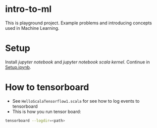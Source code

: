 # intro-to-ml
This is playground project. Example problems and introducing concepts used in Machine Learning. 

# Setup
Install _jupyter notebook_ and _jupyter notebook scala kernel_. Continue in [Setup.ipynb](Setup.ipynb).


# How to tensorboard

* See `HelloScalaTensorflow1.scala` for see how to log events to tensorboard
* This is how you run tensor board:

```bash
tensorboard --logdir=<path>
``` 
